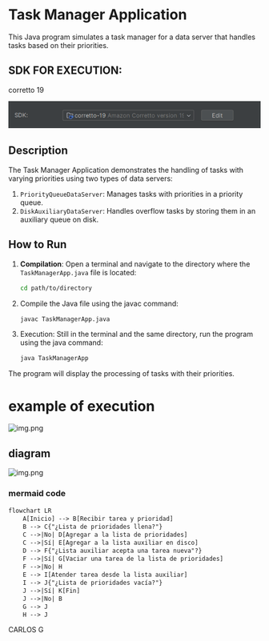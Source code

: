 # Task Manager Application

This Java program simulates a task manager for a data server that handles tasks based on their priorities.

## SDK FOR EXECUTION:
corretto 19

![img.png](src/img/SDK.png)

## Description

The Task Manager Application demonstrates the handling of tasks with varying priorities using two types of data servers:
1. `PriorityQueueDataServer`: Manages tasks with priorities in a priority queue.
2. `DiskAuxiliaryDataServer`: Handles overflow tasks by storing them in an auxiliary queue on disk.

## How to Run

1. **Compilation**: Open a terminal and navigate to the directory where the `TaskManagerApp.java` file is located:

   ```bash
   cd path/to/directory
2. Compile the Java file using the javac command:
      ```bash
   javac TaskManagerApp.java
   
3. Execution: Still in the terminal and the same directory, run the program using the java command:
      ```bash
    java TaskManagerApp
The program will display the processing of tasks with their priorities.

# example of execution
![img.png](src/img/img.png)

## diagram
![img.png](src/img/img_1.png)


### mermaid code
```mermaid
flowchart LR
    A[Inicio] --> B[Recibir tarea y prioridad]
    B --> C{"¿Lista de prioridades llena?"}
    C -->|No| D[Agregar a la lista de prioridades]
    C -->|Sí| E[Agregar a la lista auxiliar en disco]
    D --> F{"¿Lista auxiliar acepta una tarea nueva"?}
    F -->|Sí| G[Vaciar una tarea de la lista de prioridades]
    F -->|No| H
    E --> I[Atender tarea desde la lista auxiliar]
    I --> J{"¿Lista de prioridades vacía?"}
    J -->|Sí| K[Fin]
    J -->|No| B
    G --> J
    H --> J
```

CARLOS G